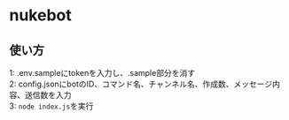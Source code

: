 # nukebot
## 使い方
1: .env.sampleにtokenを入力し、.sample部分を消す<br>
2: config.jsonにbotのID、コマンド名、チャンネル名、作成数、メッセージ内容、送信数を入力<br>
3: `node index.js`を実行
